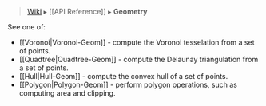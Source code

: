 > [Wiki](Home) ▸ [[API Reference]] ▸ **Geometry**

See one of:

* [[Voronoi|Voronoi-Geom]] - compute the Voronoi tesselation from a set of points.
* [[Quadtree|Quadtree-Geom]] - compute the Delaunay triangulation from a set of points.
* [[Hull|Hull-Geom]] - compute the convex hull of a set of points.
* [[Polygon|Polygon-Geom]] - perform polygon operations, such as computing area and clipping.
